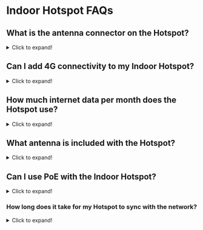 # Indoor Hotspot FAQs

## What is the antenna connector on the Hotspot?

<details> <summary>Click to expand! </summary>

The indoor unit has a RP-SMA Female Connector on, and the outdoor unit has an N-Type female connector on.

</details>

## Can I add 4G connectivity to my Indoor Hotspot?
<details> <summary>Click to expand! </summary>

No, the indoor unit does not have the ability to have a 4G Modem added, you could use a solution like a Mi-fi or 4G to Ethernet module to achieve the same result.

</details>

## How much internet data per month does the Hotspot use?
<details> <summary>Click to expand! </summary>

Currently we are roughly estimating 30-50GB per month.

The actual usage may be slightly less or more and will be something we up-date over time as we start measuring more units.

</details>

## What antenna is included with the Hotspot?
<details> <summary>Click to expand! </summary>

We are currently confirming the final model of antenna included with the indoor hotspot.

</details>

## Can I use PoE with the Indoor Hotspot?
<details> <summary>Click to expand! </summary>

If you wish to use PoE with the Indoor Hotspot you will require an active PoE splitter that outputs 12V to the unit. Alternatively you can use passive PoE adapters as long as the power provided to the unit is between 9 and 16 Volts and can provide 15W of power.

</details>

### How long does it take for my Hotspot to sync with the network?
<details> <summary>Click to expand! </summary>

This can vary depending on your internet connection's speed, However in our testing it takes approximately 24-48 hours for the initial synchronisation to be completed.

</details>

